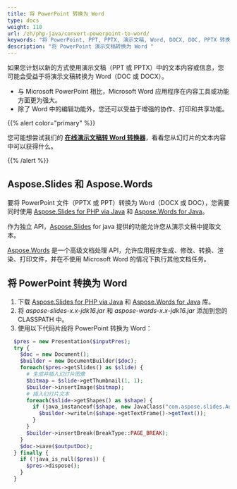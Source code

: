 ```yaml
---
title: 将 PowerPoint 转换为 Word
type: docs
weight: 110
url: /zh/php-java/convert-powerpoint-to-word/
keywords: "将 PowerPoint, PPT, PPTX, 演示文稿, Word, DOCX, DOC, PPTX 转换为 DOCX, PPT 转换为 DOC, PPTX 转换为 DOC, PPT 转换为 DOCX, Java, java, Aspose.Slides"
description: "将 PowerPoint 演示文稿转换为 Word "
---
```


如果您计划以新的方式使用演示文稿（PPT 或 PPTX）中的文本内容或信息，您可能会受益于将演示文稿转换为 Word（DOC 或 DOCX）。 

* 与 Microsoft PowerPoint 相比，Microsoft Word 应用程序在内容工具或功能方面更为强大。 
* 除了 Word 中的编辑功能外，您还可以受益于增强的协作、打印和共享功能。 

{{% alert color="primary" %}} 

您可能想尝试我们的 [**在线演示文稿转 Word 转换器**](https://products.aspose.app/slides/conversion/ppt-to-word)，看看您从幻灯片的文本内容中可以获得什么。 

{{% /alert %}} 

## **Aspose.Slides 和 Aspose.Words**

要将 PowerPoint 文件（PPTX 或 PPT）转换为 Word（DOCX 或 DOC），您需要同时使用 [Aspose.Slides for PHP via Java](https://products.aspose.com/slides/php-java/) 和 [Aspose.Words for Java](https://products.aspose.com/words/php-java/)。

作为独立 API，[Aspose.Slides](https://products.aspose.app/slides) for java 提供的功能允许您从演示文稿中提取文本。 

[Aspose.Words](https://docs.aspose.com/words/php-java/) 是一个高级文档处理 API，允许应用程序生成、修改、转换、渲染、打印文件，并在不使用 Microsoft Word 的情况下执行其他文档任务。

## **将 PowerPoint 转换为 Word**

1. 下载 [Aspose.Slides for PHP via Java](https://downloads.aspose.com/slides/java) 和 [Aspose.Words for Java](https://downloads.aspose.com/words/java) 库。
2. 将 *aspose-slides-x.x-jdk16.jar* 和 *aspose-words-x.x-jdk16.jar* 添加到您的 CLASSPATH 中。
3. 使用以下代码片段将 PowerPoint 转换为 Word：

```php
  $pres = new Presentation($inputPres);
  try {
    $doc = new Document();
    $builder = new DocumentBuilder($doc);
    foreach($pres->getSlides() as $slide) {
      # 生成并插入幻灯片图像
      $bitmap = $slide->getThumbnail(1, 1);
      $builder->insertImage($bitmap);
      # 插入幻灯片文本
      foreach($slide->getShapes() as $shape) {
        if (java_instanceof($shape, new JavaClass("com.aspose.slides.AutoShape"))) {
          $builder->writeln($shape->getTextFrame()->getText());
        }
      }
      $builder->insertBreak(BreakType::PAGE_BREAK);
    }
    $doc->save($outputDoc);
  } finally {
    if (!java_is_null($pres)) {
      $pres->dispose();
    }
  }
```